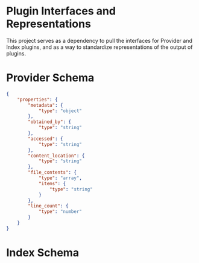 # Plugin Interfaces and Representations
This project serves as a dependency to pull the interfaces for Provider and
Index plugins, and as a way to standardize representations of the output
of plugins.

# Provider Schema
```json
{
    "properties": {
        "metadata": {
            "type": "object"
        },
        "obtained_by": {
            "type": "string"
        },
        "accessed": {
            "type": "string"
        },
        "content_location": {
            "type": "string"
        },
        "file_contents": {
            "type": "array",
            "items": {
                "type": "string"
            }
        },
        "line_count": {
            "type": "number"
        }
    }
}
```

# Index Schema